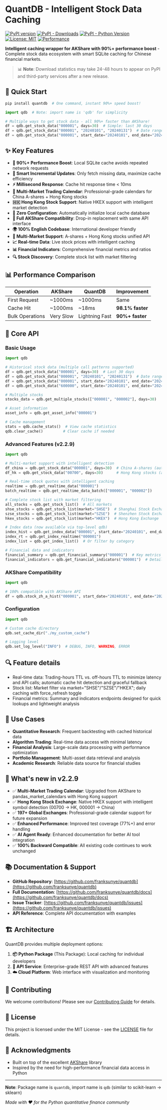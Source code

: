 # QuantDB - Intelligent Stock Data Caching

[![PyPI version](https://img.shields.io/pypi/v/quantdb.svg)](https://pypi.org/project/quantdb/)
[![PyPI - Downloads](https://img.shields.io/pypi/dm/quantdb)](https://pypi.org/project/quantdb/)
[![PyPI - Python Version](https://img.shields.io/pypi/pyversions/quantdb)](https://pypi.org/project/quantdb/)
[![License: MIT](https://img.shields.io/badge/License-MIT-yellow.svg)](https://opensource.org/licenses/MIT)
[![Performance](https://img.shields.io/badge/performance-90%25_faster-brightgreen)](https://github.com/franksunye/quantdb)

**Intelligent caching wrapper for AKShare with 90%+ performance boost** - Complete stock data ecosystem with smart SQLite caching for Chinese financial markets.

> 📊 **Note**: Download statistics may take 24-48 hours to appear on PyPI and third-party services after a new release.

## 🚀 Quick Start

```bash
pip install quantdb  # One command, instant 90%+ speed boost!
```

```python
import qdb  # Note: import name is 'qdb' for simplicity

# Multiple ways to get stock data - all 90%+ faster than AKShare!
df = qdb.get_stock_data("000001", days=30)  # Simple: last 30 days
df = qdb.get_stock_data("000001", "20240101", "20240131")  # Date range
df = qdb.get_stock_data("000001", start_date="20240101", end_date="20240131")  # Keywords
```

## ✨ Key Features

- **🚀 90%+ Performance Boost**: Local SQLite cache avoids repeated network requests
- **🧠 Smart Incremental Updates**: Only fetch missing data, maximize cache efficiency
- **⚡ Millisecond Response**: Cache hit response time < 10ms
- **📅 Multi-Market Trading Calendar**: Professional-grade calendars for China A-shares + Hong Kong stocks
- **🇭🇰 Hong Kong Stock Support**: Native HKEX support with intelligent market detection
- **🔧 Zero Configuration**: Automatically initialize local cache database
- **🔄 Full AKShare Compatibility**: Drop-in replacement with same API interface
- **🌍 100% English Codebase**: International developer friendly
- **🎯 Multi-Market Support**: A-shares + Hong Kong stocks unified API
- **📈 Real-time Data**: Live stock prices with intelligent caching
- **📊 Financial Indicators**: Comprehensive financial metrics and ratios
- **🔍 Stock Discovery**: Complete stock list with market filtering

## 📊 Performance Comparison

| Operation | AKShare | QuantDB | Improvement |
|-----------|---------|---------|-------------|
| First Request | ~1000ms | ~1000ms | Same |
| Cache Hit | ~1000ms | ~18ms | **98.1% faster** |
| Bulk Operations | Very Slow | Lightning Fast | **90%+ faster** |

## 🔧 Core API

### Basic Usage
```python
import qdb

# Historical stock data (multiple call patterns supported)
df = qdb.get_stock_data("000001", days=30)  # Last 30 days
df = qdb.get_stock_data("000001", "20240101", "20240131")  # Date range
df = qdb.get_stock_data("000001", start_date="20240101", end_date="20240131")  # Keywords
df = qdb.get_stock_data("600000", start_date="20240101", end_date="20240201")

# Multiple stocks
stocks_data = qdb.get_multiple_stocks(["000001", "000002"], days=30)

# Asset information
asset_info = qdb.get_asset_info("000001")

# Cache management
stats = qdb.cache_stats()  # View cache statistics
qdb.clear_cache()         # Clear cache if needed
```

### Advanced Features (v2.2.9)
```python
import qdb

# Multi-market support with intelligent detection
df_china = qdb.get_stock_data("000001", days=30)  # China A-shares (auto-detected)
df_hk = qdb.get_stock_data("00700", days=30)      # Hong Kong stocks (auto-detected)

# Real-time stock quotes with intelligent caching
realtime = qdb.get_realtime_data("000001")
batch_realtime = qdb.get_realtime_data_batch(["000001", "000002"])

# Complete stock list with market filtering
all_stocks = qdb.get_stock_list()  # All markets
shse_stocks = qdb.get_stock_list(market="SHSE")  # Shanghai Stock Exchange
szse_stocks = qdb.get_stock_list(market="SZSE")  # Shenzhen Stock Exchange
hkex_stocks = qdb.get_stock_list(market="HKEX")  # Hong Kong Exchange

# Index data (now available via top-level qdb)
index_hist = qdb.get_index_data("000001", start_date="20240101", end_date="20240201")
index_rt = qdb.get_index_realtime("000001")
index_list = qdb.get_index_list()  # Or filter by category

# Financial data and indicators
financial_summary = qdb.get_financial_summary("000001")  # Key metrics
financial_indicators = qdb.get_financial_indicators("000001")  # Detailed ratios
```

### AKShare Compatibility
```python
import qdb

# 100% compatible with AKShare API
df = qdb.stock_zh_a_hist("000001", start_date="20240101", end_date="20240201")
```

### Configuration
```python
import qdb

# Custom cache directory
qdb.set_cache_dir("./my_custom_cache")

# Logging level
qdb.set_log_level("INFO")  # DEBUG, INFO, WARNING, ERROR
```

## 🔍 Feature details

- Real-time data: Trading-hours TTL vs. off-hours TTL to minimize latency and API calls; automatic cache hit detection and graceful fallback
- Stock list: Market filter via market="SHSE"/"SZSE"/"HKEX"; daily caching with force_refresh toggle
- Financial metrics: Summary and indicators endpoints designed for quick lookups and lightweight analysis

## 🎯 Use Cases

- **Quantitative Research**: Frequent backtesting with cached historical data
- **Algorithm Trading**: Real-time data access with minimal latency
- **Financial Analysis**: Large-scale data processing with performance optimization
- **Portfolio Management**: Multi-asset data retrieval and analysis
- **Academic Research**: Reliable data source for financial studies

## 🎉 What's new in v2.2.9

- ✅ **Multi-Market Trading Calendar**: Upgraded from AKShare to pandas_market_calendars with Hong Kong support
- ✅ **Hong Kong Stock Exchange**: Native HKEX support with intelligent symbol detection (00700 → HK, 000001 → China)
- ✅ **197+ Global Exchanges**: Professional-grade calendar support for future expansion
- ✅ **Enhanced Performance**: Improved test coverage (77%+) and error handling
- ✅ **AI Agent Ready**: Enhanced documentation for better AI tool integration
- ✅ **100% Backward Compatible**: All existing code continues to work unchanged

## 📚 Documentation & Support

- **GitHub Repository**: [https://github.com/franksunye/quantdb](https://github.com/franksunye/quantdb)
- **Full Documentation**: [https://github.com/franksunye/quantdb/docs](https://github.com/franksunye/quantdb/docs)
- **Issue Tracker**: [https://github.com/franksunye/quantdb/issues](https://github.com/franksunye/quantdb/issues)
- **API Reference**: Complete API documentation with examples

## 🏗️ Architecture

QuantDB provides multiple deployment options:

1. **📦 Python Package** (This Package): Local caching for individual developers
2. **🚀 API Service**: Enterprise-grade REST API with advanced features
3. **☁️ Cloud Platform**: Web interface with visualization and monitoring

## 🤝 Contributing

We welcome contributions! Please see our [Contributing Guide](https://github.com/franksunye/quantdb/blob/main/CONTRIBUTING.md) for details.

## 📄 License

This project is licensed under the MIT License - see the [LICENSE](https://github.com/franksunye/quantdb/blob/main/LICENSE) file for details.

## 🙏 Acknowledgments

- Built on top of the excellent [AKShare](https://github.com/akfamily/akshare) library
- Inspired by the need for high-performance financial data access in Python

---

**Note**: Package name is `quantdb`, import name is `qdb` (similar to scikit-learn → sklearn)

*Made with ❤️ for the Python quantitative finance community*
